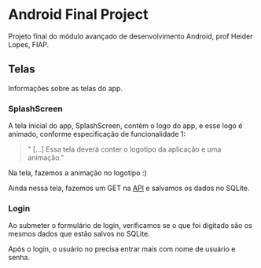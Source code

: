 # Android Final Project

Projeto final do módulo avançado de desenvolvimento Android, prof Heider Lopes, FIAP.

## Telas

Informações sobre as telas do app.

### SplashScreen

A tela inicial do app, SplashScreen, contém o logo do app, e esse logo é animado, conforme especificação de funcionalidade 1:

> " [...] Essa tela deverá conter o logotipo da aplicação e uma animação."

Na tela, fazemos a animação no logotipo :)

Ainda nessa tela, fazemos um GET na [API](http://www.mocky.io/v2/58b9b1740f0000b614f09d2f) e salvamos os dados no SQLite.

### Login

Ao submeter o formulário de login, verificamos se o que foi digitado são os mesmos dados que estão salvos no SQLite.

Após o login, o usuário no precisa entrar mais com nome de usuário e senha.
